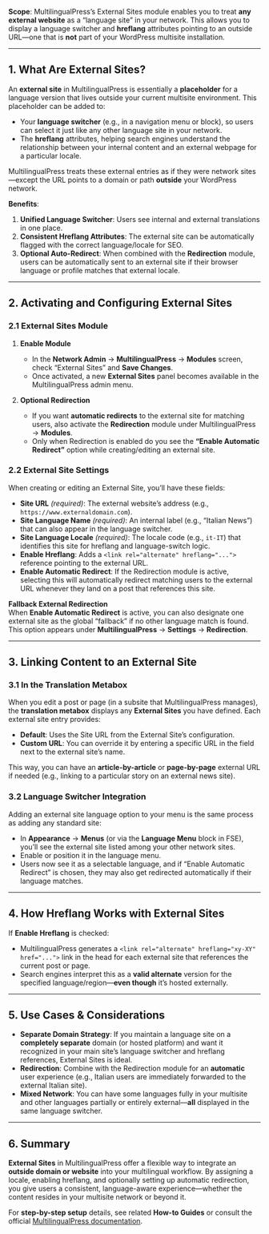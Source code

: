 **Scope**: MultilingualPress’s External Sites module enables you to treat **any external website** as a “language site” in your network. This allows you to display a language switcher and **hreflang** attributes pointing to an outside URL—one that is **not** part of your WordPress multisite installation.

---

## 1. What Are External Sites?

An **external site** in MultilingualPress is essentially a **placeholder** for a language version that lives outside your current multisite environment. This placeholder can be added to:

- Your **language switcher** (e.g., in a navigation menu or block), so users can select it just like any other language site in your network.
- The **hreflang** attributes, helping search engines understand the relationship between your internal content and an external webpage for a particular locale.

MultilingualPress treats these external entries as if they were network sites—except the URL points to a domain or path **outside** your WordPress network.

**Benefits**:

1. **Unified Language Switcher**: Users see internal and external translations in one place.
2. **Consistent Hreflang Attributes**: The external site can be automatically flagged with the correct language/locale for SEO.
3. **Optional Auto-Redirect**: When combined with the **Redirection** module, users can be automatically sent to an external site if their browser language or profile matches that external locale.

---

## 2. Activating and Configuring External Sites

### 2.1 External Sites Module

1. **Enable Module**
    
    - In the **Network Admin** → **MultilingualPress** → **Modules** screen, check “External Sites” and **Save Changes**.
    - Once activated, a new **External Sites** panel becomes available in the MultilingualPress admin menu.
2. **Optional Redirection**
    
    - If you want **automatic redirects** to the external site for matching users, also activate the **Redirection** module under MultilingualPress → **Modules**.
    - Only when Redirection is enabled do you see the **“Enable Automatic Redirect”** option while creating/editing an external site.

### 2.2 External Site Settings

When creating or editing an External Site, you’ll have these fields:

- **Site URL** _(required)_: The external website’s address (e.g., `https://www.externaldomain.com`).
- **Site Language Name** _(required)_: An internal label (e.g., “Italian News”) that can also appear in the language switcher.
- **Site Language Locale** _(required)_: The locale code (e.g., `it-IT`) that identifies this site for hreflang and language-switch logic.
- **Enable Hreflang**: Adds a `<link rel="alternate" hreflang="...">` reference pointing to the external URL.
- **Enable Automatic Redirect**: If the Redirection module is active, selecting this will automatically redirect matching users to the external URL whenever they land on a post that references this site.

**Fallback External Redirection**  
When **Enable Automatic Redirect** is active, you can also designate one external site as the global “fallback” if no other language match is found. This option appears under **MultilingualPress** → **Settings** → **Redirection**.

---

## 3. Linking Content to an External Site

### 3.1 In the Translation Metabox

When you edit a post or page (in a subsite that MultilingualPress manages), the **translation metabox** displays any **External Sites** you have defined. Each external site entry provides:

- **Default**: Uses the Site URL from the External Site’s configuration.
- **Custom URL**: You can override it by entering a specific URL in the field next to the external site’s name.

This way, you can have an **article-by-article** or **page-by-page** external URL if needed (e.g., linking to a particular story on an external news site).

### 3.2 Language Switcher Integration

Adding an external site language option to your menu is the same process as adding any standard site:

- In **Appearance** → **Menus** (or via the **Language Menu** block in FSE), you’ll see the external site listed among your other network sites.
- Enable or position it in the language menu.
- Users now see it as a selectable language, and if “Enable Automatic Redirect” is chosen, they may also get redirected automatically if their language matches.

---

## 4. How Hreflang Works with External Sites

If **Enable Hreflang** is checked:

- MultilingualPress generates a `<link rel="alternate" hreflang="xy-XY" href="...">` link in the head for each external site that references the current post or page.
- Search engines interpret this as a **valid alternate** version for the specified language/region—**even though** it’s hosted externally.

---

## 5. Use Cases & Considerations

- **Separate Domain Strategy**: If you maintain a language site on a **completely separate** domain (or hosted platform) and want it recognized in your main site’s language switcher and hreflang references, External Sites is ideal.
- **Redirection**: Combine with the Redirection module for an **automatic** user experience (e.g., Italian users are immediately forwarded to the external Italian site).
- **Mixed Network**: You can have some languages fully in your multisite and other languages partially or entirely external—**all** displayed in the same language switcher.

---

## 6. Summary

**External Sites** in MultilingualPress offer a flexible way to integrate an **outside domain or website** into your multilingual workflow. By assigning a locale, enabling hreflang, and optionally setting up automatic redirection, you give users a consistent, language-aware experience—whether the content resides in your multisite network or beyond it.

For **step-by-step setup** details, see related **How-to Guides** or consult the official [MultilingualPress documentation](https://chatgpt.com/g/g-p-677ffd6da894819197dd7cf3a90d93fa-mlp-docs/c/6780001b-80d8-8011-8739-903a6ccdb99d#).